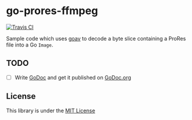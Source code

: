 # go-prores-ffmpeg

[![Travis CI](https://travis-ci.org/amarburg/go-prores-ffmpeg.svg?branch=master)](https://travis-ci.org/amarburg/go-prores-ffmpeg)

Sample code which uses [goav](https://github.com/amarburg/goav) to decode a byte slice containing a ProRes file into a Go `Image`.

## TODO

- [ ] Write [GoDoc](https://blog.golang.org/godoc-documenting-go-code) and get it published on [GoDoc.org](https://godoc.org/)


## License
This library is under the [MIT License](http://opensource.org/licenses/MIT)
